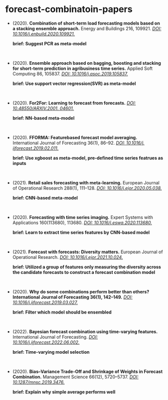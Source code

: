 # forecast-combinatoin-papers

+ (2020). **Combination of short-term load forecasting models based on a stacking ensemble approach.** Energy and Buildings 216, 109921. [*DOI: 10.1016/j.enbuild.2020.109921.*](https://www.sciencedirect.com/science/article/pii/S0378778819327938?via%3Dihub)

  **brief: Suggest PCR as meta-model**
<br>

+ (2020). **Ensemble approach based on bagging, boosting and stacking for short-term prediction in agribusiness time series.** Applied Soft Computing 86, 105837. [*DOI: 10.1016/j.asoc.2019.105837.*](https://www.sciencedirect.com/science/article/pii/S1568494619306180?via%3Dihub)

  **brief: Use support vector regression(SVR) as meta-model**
<br>

+ (2020). **For2For: Learning to forecast from forecasts.** [*DOI: 10.48550/ARXIV.2001. 04601.*](https://arxiv.org/abs/2001.04601)

  **brief: NN-based meta-model**
<br>

+ (2020). **FFORMA: Featurebased forecast model averaging.** International Journal of Forecasting 36(1), 86–92. [*DOI: 10.1016/j. ijforecast.2019.02.011.*](https://www.sciencedirect.com/science/article/pii/S0169207019300895?via%3Dihub)

  **brief: Use xgboost as meta-model, pre-defined time series featrues as inputs**
<br>

+ (2021). **Retail sales forecasting with meta-learning.** European Journal of Operational Research 288(1), 111–128. [*DOI: 10.1016/j.ejor.2020.05.038.*](https://www.sciencedirect.com/science/article/pii/S0377221720304847?via%3Dihub)

  **brief: CNN-based meta-model**
<br>

+ (2020). **Forecasting with time series imaging.** Expert Systems with Applications 160(113680), 113680. [*DOI: 10.1016/j.eswa.2020.113680.*](https://www.sciencedirect.com/science/article/pii/S0957417420305042?via%3Dihub)

  **brief: Learn to extract time series features by CNN-based model**
<br>

+ (2021). **Forecast with forecasts: Diversity matters.** European Journal of Operational Research. [*DOI: 10.1016/j.ejor.2021.10.024.*](https://linkinghub.elsevier.com/retrieve/pii/S0377221721008730)

  **brief: Utilized a group of features only measuring the diversity across the candidate forecasts to construct a forecast combination model**
<br>

+ (2020). **Why do some combinations perform better than others? International Journal of Forecasting 36(1), 142–149.** [*DOI: 10.1016/j.ijforecast.2019.03.027.*](https://www.sciencedirect.com/science/article/pii/S0169207019301475?via%3Dihub)

  **brief: Filter which model should be ensembled**
<br>

+ (2022). **Bayesian forecast combination using time-varying features.** International Journal of Forecasting. [*DOI: 10.1016/j.ijforecast.2022.06.002.*](https://www.sciencedirect.com/science/article/pii/S0169207022000930?via%3Dihub)

  **brief: Time-varying model selection**
<br>

+ (2020). **Bias–Variance Trade-Off and Shrinkage of Weights in Forecast Combination.** Management Science 66(12), 5720–5737. [*DOI: 10.1287/mnsc.2019.3476.*](https://pubsonline.informs.org/doi/10.1287/mnsc.2019.3476)

  **brief: Explain why simple average performs well**
<br>

